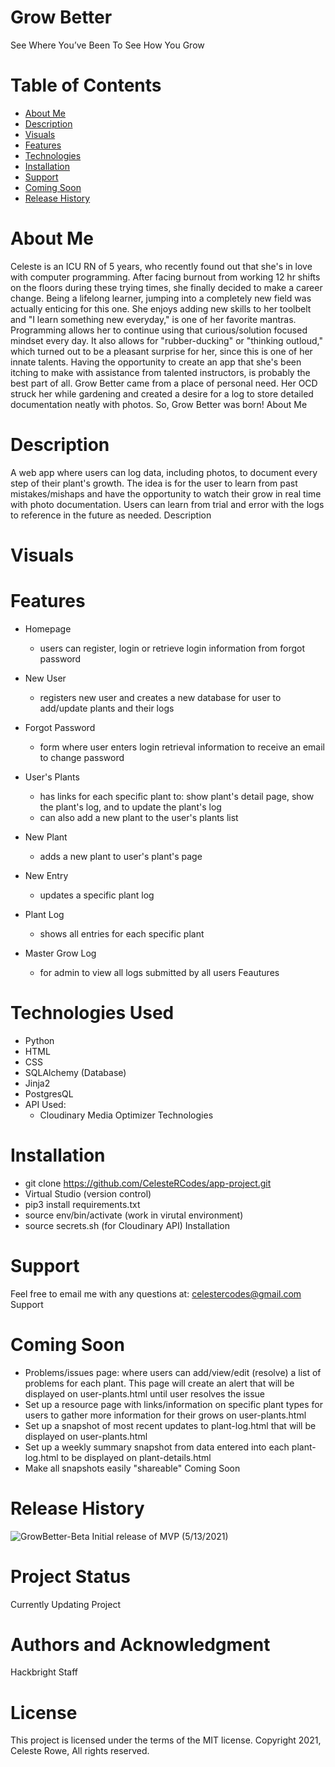 
# Grow Better
See Where You’ve Been To See How You Grow

# Table of Contents
* [About Me](#about-me)
* [Description](#description)
* [Visuals](#visuals)
* [Features](#features)
* [Technologies](#tech)
* [Installation](#install)
* [Support](#support)
* [Coming Soon](#comming-soon)
* [Release History](#release-history)



# <a name="about-me">
# About Me
Celeste is an ICU RN of 5 years, who recently found out that she's in love with computer programming. After facing burnout from working 12 hr shifts on the floors during these trying times, she finally decided to make a career change. Being a lifelong learner, jumping into a completely new field was actually enticing for this one. She enjoys adding new skills to her toolbelt and "I learn something new everyday," is one of her favorite mantras. 
Programming allows her to continue using that curious/solution focused mindset every day. It also allows for "rubber-ducking" or "thinking outloud," which turned out to be a pleasant surprise for her, since this is one of her innate talents. Having the opportunity to create an app that she's been itching to make with assistance from talented instructors, is probably the best part of all. Grow Better came from a place of personal need. Her OCD struck her while gardening and created a desire for a log to store detailed documentation neatly with photos. So, Grow Better was born!  </a>About Me

# <a name="description">
# Description
A web app where users can log data, including photos, to document every step of their plant's growth. The idea is for the user to learn from past mistakes/mishaps and have the opportunity to watch their grow in real time with photo documentation. Users can learn from trial and error with the logs to reference in the future as needed. 
</a>Description

# <a name="visuals"></a>
# Visuals

# <a name="feautures">
# Features
* Homepage
    * users can register, login or retrieve login information from forgot password 
    
* New User
    * registers new user and creates a new database for user to add/update plants and their logs 
    
* Forgot Password
    * form where user enters login retrieval information to receive an email to change password 
    
* User's Plants
    * has links for each specific plant to: show plant's detail page, show the plant's log, and to update the plant's log
    * can also add a new plant to the user's plants list 
    
* New Plant
    * adds a new plant to user's plant's page 
    
* New Entry
    * updates a specific plant log 
    
* Plant Log
    * shows all entries for each specific plant 

* Master Grow Log
    * for admin to view all logs submitted by all users </a>Feautures

# <a name="tech">
# Technologies Used
* Python
* HTML
* CSS
* SQLAlchemy (Database)
* Jinja2
* PostgresQL
* API Used:
    * Cloudinary Media Optimizer
</a>Technologies

# <a name="install">
# Installation
* git clone https://github.com/CelesteRCodes/app-project.git
* Virtual Studio (version control)
* pip3 install requirements.txt
* source env/bin/activate (work in virutal environment)
* source secrets.sh (for Cloudinary API)
</a>Installation


# <a name="support"> 
# Support
Feel free to email me with any questions at: celestercodes@gmail.com 
</a>Support

# <a name="coming-soon">
# Coming Soon
* Problems/issues page: where users can add/view/edit (resolve) a list of problems for each plant.
This page will create an alert that will be displayed on user-plants.html until user resolves the issue
* Set up a resource page with links/information on specific plant types for users to gather more information for their grows on user-plants.html
* Set up a snapshot of most recent updates to plant-log.html that will be displayed on user-plants.html
* Set up a weekly summary snapshot from data entered into each plant-log.html to be displayed on plant-details.html 
* Make all snapshots easily "shareable" 
</a>Coming Soon

# <a name="release-history">
# Release History
![GrowBetter-Beta](https://img.shields.io/badge/GrowBetter-0.1.0-evergreen.svg) 
    Initial release of MVP (5/13/2021)
</a>


# Project Status
Currently Updating Project

# Authors and Acknowledgment
Hackbright Staff 

# License
This project is licensed under the terms of the MIT license.
Copyright 2021, Celeste Rowe, All rights reserved.

